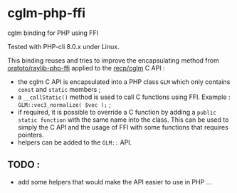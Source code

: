# cglm-php-ffi
cglm binding for PHP using FFI

Tested with PHP-cli 8.0.x under Linux.

This binding reuses and tries to improve the encapsulating method from [oratoto/raylib-php-ffi](https://github.com/oraoto/raylib-php-ffi) applied to the [recp/cglm](https://github.com/recp/cglm) C API :

- the cglm C API is encapsulated into a PHP class `GLM` which only contains `const` and `static` members ;
- a `__callStatic()` method is used to call C functions using FFI. Example : `` GLM::vec3_normalize( $vec ); `` ;
- if required, it is possible to override a C function by adding a ` public static function ` with the same name into the class. This can be used to simply the C API and the usage of FFI with some functions that requires pointers.
- helpers can be added to the ` GLM:: ` API.


## TODO :

- add some helpers that would make the API easier to use in PHP ...
